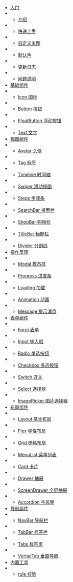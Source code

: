* [入门]()
* * [介绍](home/introduce)
* * [快速上手](home/quick)
* * [自定义主题](home/custom)
* * [默认色](home/color)
* * [更新日志](home/update)
* * [问题说明](home/issue)
* [基础组件]()
* * [Icon 图标](base/icon)
* * [Button 按钮](base/button)
* * [FloatButton 浮动按钮](base/floatButton)
* * [Text 文字](base/text)
* [视图组件]()
* * [Avatar 头像](view/avatar)
* * [Tag 标签](view/tag)
* * [Timeline 时间轴](view/timeline)
* * [Swiper 滑动视图](view/swiper)
* * [Steps 步骤条](view/steps)
* * [SearchBar 搜索栏](view/searchBar)
* * [ShopBar 购物栏](view/shopBar)
* * [TitleBar 标题栏](view/titleBar)
* * [Divider 分割线](view/divider)
* [操作反馈]()
* * [Modal 模态框](action/modal)
* * [Progress 进度条](action/progress)
* * [Loading 加载](action/loading)
* * [Animation 动画](action/animation)
* * [Message 提示消息](action/message)
* [表单组件]()
* * [Form 表单](form/form)
* * [Input 输入框](form/input)
* * [Radio 单选按钮](form/radio)
* * [Checkbox 多选按钮](form/checkbox)
* * [Switch 开关](form/switch)
* * [Select 选择器](form/select)
* * [ImagePicker 图片选择器](form/imagePicker)
* [布局组件]()
* - [Layout 基本布局](layout/layout)
* * [Flex 弹性布局](layout/flex)
* * [Grid 栅格布局](layout/grid)
* * [MenuList 菜单列表](layout/menuList)
* * [Card 卡片](layout/card)
* * [Drawer 抽屉](layout/drawer)
* * [ScreenDrawer 全屏抽屉](layout/screenDrawer)
* - [Accordion 手风琴](layout/accordion)
* [导航组件]()
* * [NavBar 导航栏](navigate/navBar)
* * [TabBar 标签栏](navigate/tabBar)
* * [Tabs 标签页](navigate/tabs)
* * [VertialTab 垂直导航](navigate/verticalTab)
* [内置工具]()
* * [rule 校验](util/rule)
